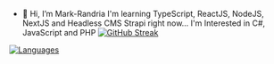 - 👋 Hi, I’m Mark-Randria
I'm learning TypeScript, ReactJS, NodeJS, NextJS and Headless CMS Strapi right now...
I'm Interested in C#, JavaScript and PHP
[![GitHub Streak](http://github-readme-streak-stats.herokuapp.com?user=Mark-Randria&theme=tokyonight&hide_border=true&date_format=M%20j%5B%2C%20Y%5D)](https://git.io/streak-stats)

[![Languages](https://skills.thijs.gg/icons?i=html,css,js,ts,react,nextjs,nodejs,strapi,git&theme=dark)](https://skills.thijs.gg)
